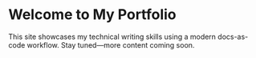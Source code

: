 # Welcome to My Portfolio

This site showcases my technical writing skills using a modern docs-as-code workflow. Stay tuned—more content coming soon.